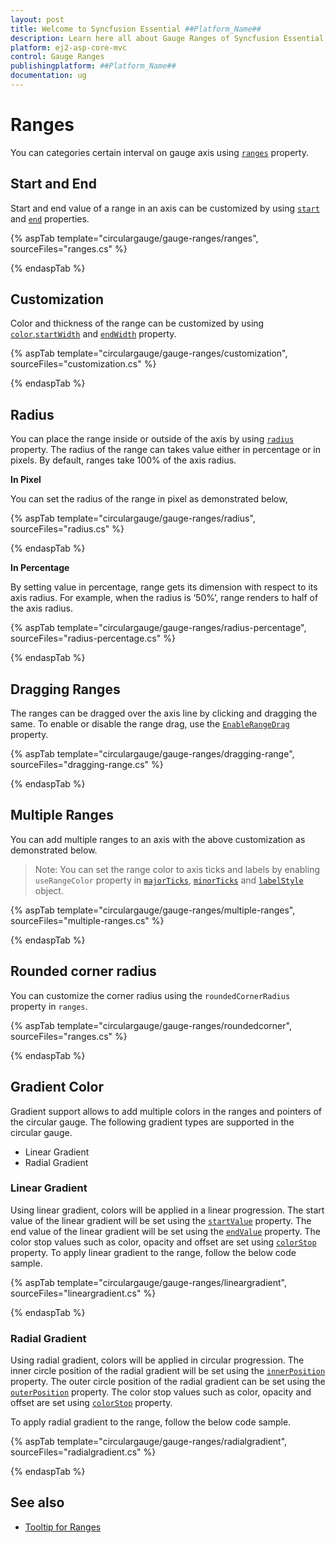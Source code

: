 ```yaml
---
layout: post
title: Welcome to Syncfusion Essential ##Platform_Name##
description: Learn here all about Gauge Ranges of Syncfusion Essential ##Platform_Name## widgets based on HTML5 and jQuery.
platform: ej2-asp-core-mvc
control: Gauge Ranges
publishingplatform: ##Platform_Name##
documentation: ug
---
```


# Ranges

You can categories certain interval on gauge axis using [`ranges`](https://help.syncfusion.com/cr/aspnetcore-js2/Syncfusion.EJ2.CircularGauge.CircularGaugeRange.html) property.

## Start and End

Start and end value of a range in an axis can be customized by using [`start`](https://help.syncfusion.com/cr/aspnetcore-js2/Syncfusion.EJ2.CircularGauge.CircularGaugeRange.html#Syncfusion_EJ2_CircularGauge_CircularGaugeRange_Start) and [`end`](https://help.syncfusion.com/cr/aspnetcore-js2/Syncfusion.EJ2.CircularGauge.CircularGaugeRange.html#Syncfusion_EJ2_CircularGauge_CircularGaugeRange_End) properties.

{% aspTab template="circulargauge/gauge-ranges/ranges", sourceFiles="ranges.cs" %}

{% endaspTab %}

## Customization

Color and thickness of the range can be customized by using [`color`](https://help.syncfusion.com/cr/aspnetcore-js2/Syncfusion.EJ2.CircularGauge.CircularGaugeRange.html#Syncfusion_EJ2_CircularGauge_CircularGaugeRange_Color),[`startWidth`](https://help.syncfusion.com/cr/aspnetcore-js2/Syncfusion.EJ2.CircularGauge.CircularGaugeRange.html#Syncfusion_EJ2_CircularGauge_CircularGaugeRange_StartWidth) and [`endWidth`](https://help.syncfusion.com/cr/aspnetcore-js2/Syncfusion.EJ2.CircularGauge.CircularGaugeRange.html#Syncfusion_EJ2_CircularGauge_CircularGaugeRange_EndWidth) property.

{% aspTab template="circulargauge/gauge-ranges/customization", sourceFiles="customization.cs" %}

{% endaspTab %}

<!-- markdownlint-disable MD036 -->

## Radius

You can place the range inside or outside of the axis by using [`radius`](https://help.syncfusion.com/cr/aspnetcore-js2/Syncfusion.EJ2.CircularGauge.CircularGaugeRange.html#Syncfusion_EJ2_CircularGauge_CircularGaugeRange_Radius)
property. The radius of the range can takes value either in percentage or in pixels. By default, ranges
take 100% of the axis radius.

**In Pixel**

You can set the radius of the range in pixel as demonstrated below,

{% aspTab template="circulargauge/gauge-ranges/radius", sourceFiles="radius.cs" %}

{% endaspTab %}

<!-- markdownlint-disable MD036 -->

**In Percentage**

By setting value in percentage, range gets its dimension with respect to its axis radius.
For example, when the radius is ‘50%’, range renders to half of the axis radius.

{% aspTab template="circulargauge/gauge-ranges/radius-percentage", sourceFiles="radius-percentage.cs" %}

{% endaspTab %}

## Dragging Ranges

The ranges can be dragged over the axis line by clicking and dragging the same. To enable or disable the range drag, use the [`EnableRangeDrag`](https://help.syncfusion.com/cr/aspnetcore-js2/Syncfusion.EJ2.CircularGauge.CircularGauge.html#Syncfusion_EJ2_CircularGauge_CircularGauge_EnableRangeDrag) property.

{% aspTab template="circulargauge/gauge-ranges/dragging-range", sourceFiles="dragging-range.cs" %}

{% endaspTab %}

## Multiple Ranges

You can add multiple ranges to an axis with the above customization as demonstrated below.

>Note: You can set the range color to axis ticks and labels by enabling `useRangeColor` property in [`majorTicks`](https://help.syncfusion.com/cr/aspnetcore-js2/Syncfusion.EJ2.CircularGauge.CircularGaugeTick.html),
[`minorTicks`](https://help.syncfusion.com/cr/aspnetcore-js2/Syncfusion.EJ2.CircularGauge.CircularGaugeTick.html) and [`labelStyle`](https://help.syncfusion.com/cr/aspnetcore-js2/Syncfusion.EJ2.CircularGauge.CircularGaugeLabel.html) object.

{% aspTab template="circulargauge/gauge-ranges/multiple-ranges", sourceFiles="multiple-ranges.cs" %}

{% endaspTab %}

## Rounded corner radius

You can customize the corner radius using the `roundedCornerRadius` property in `ranges`.

{% aspTab template="circulargauge/gauge-ranges/roundedcorner", sourceFiles="ranges.cs" %}

{% endaspTab %}

## Gradient Color

Gradient support allows to add multiple colors in the ranges and pointers of the circular gauge. The following gradient types are supported in the circular gauge.

* Linear Gradient
* Radial Gradient

### Linear Gradient

Using linear gradient, colors will be applied in a linear progression. The start value of the linear gradient will be set using the [`startValue`](../api/circular-gauge/linearGradient/#startvalue) property. The end value of the linear gradient will be set using the [`endValue`](../api/circular-gauge/linearGradient/#endvalue) property. The color stop values such as color, opacity and offset are set using [`colorStop`](../api/circular-gauge/linearGradient/#colorstop) property.
To apply linear gradient to the range, follow the below code sample.

{% aspTab template="circulargauge/gauge-ranges/lineargradient", sourceFiles="lineargradient.cs" %}

{% endaspTab %}

### Radial Gradient

Using radial gradient, colors will be applied in circular progression. The inner circle position of the radial gradient will be set using the [`innerPosition`](../api/circular-gauge/radialGradient/#innerposition) property. The outer circle position of the radial gradient can be set using the [`outerPosition`](../api/circular-gauge/radialGradient/#outerposition) property. The color stop values such as color, opacity and offset are set using [`colorStop`](../api/circular-gauge/radialGradient/#colorstop) property.

To apply radial gradient to the range, follow the below code sample.

{% aspTab template="circulargauge/gauge-ranges/radialgradient", sourceFiles="radialgradient.cs" %}

{% endaspTab %}

## See also

* [Tooltip for Ranges](gauge-user-interaction/#tooltip-for-ranges)
